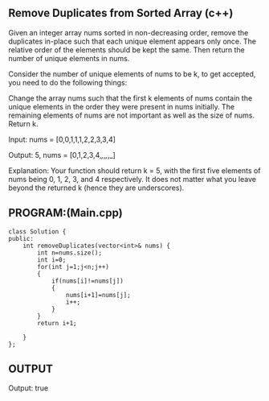 ## Remove Duplicates from Sorted Array (c++)

Given an integer array nums sorted in non-decreasing order, remove the duplicates in-place such that each unique element appears only once. The relative order of the elements should be kept the same. Then return the number of unique elements in nums.

Consider the number of unique elements of nums to be k, to get accepted, you need to do the following things:

Change the array nums such that the first k elements of nums contain the unique elements in the order they were present in nums initially. The remaining elements of nums are not important as well as the size of nums.
Return k.

Input: nums = [0,0,1,1,1,2,2,3,3,4]

Output: 5, nums = [0,1,2,3,4,_,_,_,_,_]

Explanation: Your function should return k = 5, with the first five elements of nums being 0, 1, 2, 3, and 4 respectively.
It does not matter what you leave beyond the returned k (hence they are underscores).

## PROGRAM:(Main.cpp)
```
class Solution {
public:
    int removeDuplicates(vector<int>& nums) {
        int n=nums.size();
        int i=0;
        for(int j=1;j<n;j++)
        {
            if(nums[i]!=nums[j])
            {
                nums[i+1]=nums[j];
                i++;
            }
        }
        return i+1;
        
    }
};
```

## OUTPUT
Output: true
